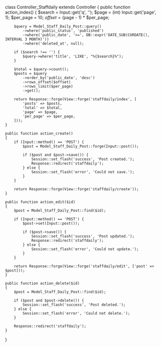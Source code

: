 class Controller_Staffdaily extends Controller
{
    public function action_index()
    {
        $search = Input::get('q', '');
        $page = (int) Input::get('page', 1);
        $per_page = 10;
        $offset = ($page - 1) * $per_page;

        $query = Model_Staff_Daily_Post::query()
            ->where('public_status', 'published')
            ->where('public_date', '>=', DB::expr('DATE_SUB(CURDATE(), INTERVAL 3 MONTH)'))
            ->where('deleted_at', null);

        if ($search !== '') {
            $query->where('title', 'LIKE', "%{$search}%");
        }

        $total = $query->count();
        $posts = $query
            ->order_by('public_date', 'desc')
            ->rows_offset($offset)
            ->rows_limit($per_page)
            ->get();

        return Response::forge(View::forge('staffdaily/index', [
            'posts' => $posts,
            'total' => $total,
            'page' => $page,
            'per_page' => $per_page,
        ]));
    }

    public function action_create()
    {
        if (Input::method() == 'POST') {
            $post = Model_Staff_Daily_Post::forge(Input::post());

            if ($post and $post->save()) {
                Session::set_flash('success', 'Post created.');
                Response::redirect('staffdaily');
            } else {
                Session::set_flash('error', 'Could not save.');
            }
        }

        return Response::forge(View::forge('staffdaily/create'));
    }

    public function action_edit($id)
    {
        $post = Model_Staff_Daily_Post::find($id);

        if (Input::method() == 'POST') {
            $post->set(Input::post());

            if ($post->save()) {
                Session::set_flash('success', 'Post updated.');
                Response::redirect('staffdaily');
            } else {
                Session::set_flash('error', 'Could not update.');
            }
        }

        return Response::forge(View::forge('staffdaily/edit', ['post' => $post]));
    }

    public function action_delete($id)
    {
        $post = Model_Staff_Daily_Post::find($id);

        if ($post and $post->delete()) {
            Session::set_flash('success', 'Post deleted.');
        } else {
            Session::set_flash('error', 'Could not delete.');
        }

        Response::redirect('staffdaily');
    }
}

